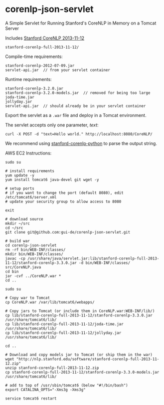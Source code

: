 corenlp-json-servlet
====================

A Simple Servlet for Running Stanford's CoreNLP in Memory on a Tomcat Server

Includes [Stanford CoreNLP 2013-11-12](http://nlp.stanford.edu/software/corenlp.shtml) 
``` 
stanford-corenlp-full-2013-11-12/
```

Compile-time requirements:
```
stanford-corenlp-2012-07-09.jar
servlet-api.jar  // from your servlet container
```

Runtime requirements:
```
stanford-corenlp-3.2.0.jar
stanford-corenlp-3.2.0-models.jar  // removed for being too large
joda-time.jar
jollyday.jar
servlet-api.jar  // should already be in your servlet container
```

Export the servlet as a ```.war``` file and deploy in a Tomcat environment.

The servlet accepts only one parameter, _text_:
```
curl -X POST -d "text=Hello world." http://localhost:8080/CoreNLP/
```

We recommend using [stanford-corenlp-python](https://github.com/dasmith/stanford-corenlp-python) to parse the output string.

AWS EC2 Instructions:

```
sudo su

# install requirements
yum update -y
yum install tomcat6 java-devel git wget -y

# setup ports
# if you want to change the port (default 8080), edit /etc/tomcat6/server.xml
# update your security group to allow access to 8080

exit

# download source
mkdir ~/src
cd ~/src
git clone git@github.com:gui-de/corenlp-json-servlet.git

# build war
cd corenlp-json-servlet
rm -rf bin/WEB-INF/classes/
mkdir bin/WEB-INF/classes/
javac -cp /usr/share/java/servlet.jar:lib/stanford-corenlp-full-2013-11-12/stanford-corenlp-3.3.0.jar -d bin/WEB-INF/classes/ src/CoreNLP.java
cd bin
jar -cvf ../CoreNLP.war *
cd ..

sudo su

# Copy war to Tomcat
cp CoreNLP.war /var/lib/tomcat6/webapps/

# Copy jars to Tomcat (or include them in CoreNLP.war:WEB-INF/lib/)
cp lib/stanford-corenlp-full-2013-11-12/stanford-corenlp-3.3.0.jar /usr/share/tomcat6/lib/
cp lib/stanford-corenlp-full-2013-11-12/joda-time.jar /usr/share/tomcat6/lib/
cp lib/stanford-corenlp-full-2013-11-12/jollyday.jar /usr/share/tomcat6/lib/

cd ..

# Download and copy models jar to Tomcat (or ship them in the war)
wget "http://nlp.stanford.edu/software/stanford-corenlp-full-2013-11-12.zip"
unzip stanford-corenlp-full-2013-11-12.zip
cp stanford-corenlp-full-2013-11-12/stanford-corenlp-3.3.0-models.jar /usr/share/tomcat6/lib/

# add to top of /usr/sbin/tomcat6 (below "#!/bin/bash")
export CATALINA_OPTS="-Xms3g -Xms3g"

service tomcat6 restart
```
